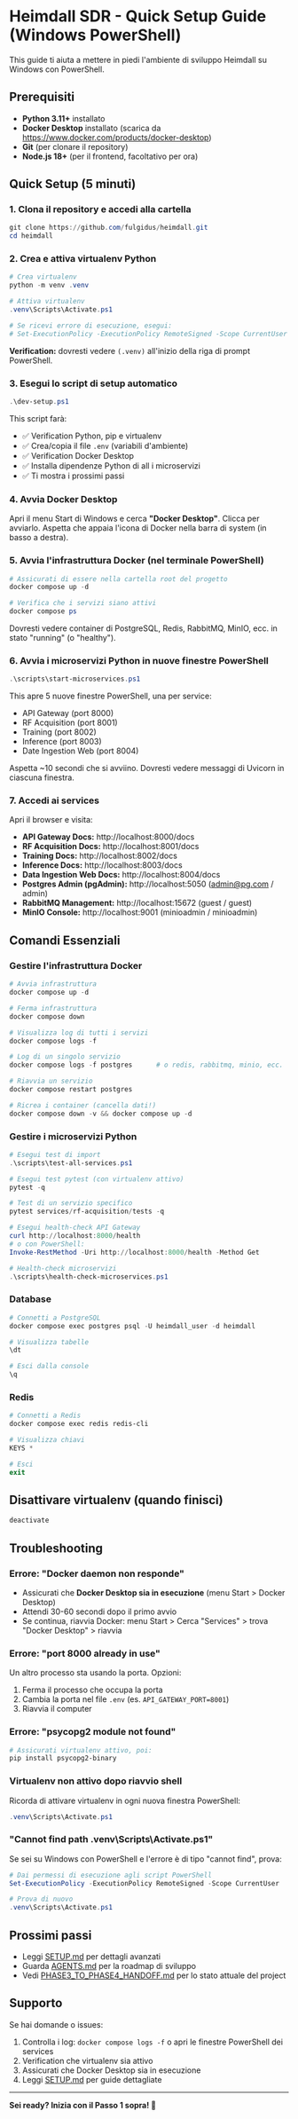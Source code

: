 # Heimdall SDR - Quick Setup Guide (Windows PowerShell)

This guide ti aiuta a mettere in piedi l'ambiente di sviluppo Heimdall su Windows con PowerShell.

## Prerequisiti

- **Python 3.11+** installato
- **Docker Desktop** installato (scarica da https://www.docker.com/products/docker-desktop)
- **Git** (per clonare il repository)
- **Node.js 18+** (per il frontend, facoltativo per ora)

## Quick Setup (5 minuti)

### 1. Clona il repository e accedi alla cartella

```powershell
git clone https://github.com/fulgidus/heimdall.git
cd heimdall
```

### 2. Crea e attiva virtualenv Python

```powershell
# Crea virtualenv
python -m venv .venv

# Attiva virtualenv
.venv\Scripts\Activate.ps1

# Se ricevi errore di esecuzione, esegui:
# Set-ExecutionPolicy -ExecutionPolicy RemoteSigned -Scope CurrentUser
```

**Verification:** dovresti vedere `(.venv)` all'inizio della riga di prompt PowerShell.

### 3. Esegui lo script di setup automatico

```powershell
.\dev-setup.ps1
```

This script farà:
- ✅ Verification Python, pip e virtualenv
- ✅ Crea/copia il file `.env` (variabili d'ambiente)
- ✅ Verification Docker Desktop
- ✅ Installa dipendenze Python di all i microservizi
- ✅ Ti mostra i prossimi passi

### 4. Avvia Docker Desktop

Apri il menu Start di Windows e cerca **"Docker Desktop"**. Clicca per avviarlo. Aspetta che appaia l'icona di Docker nella barra di system (in basso a destra).

### 5. Avvia l'infrastruttura Docker (nel terminale PowerShell)

```powershell
# Assicurati di essere nella cartella root del progetto
docker compose up -d

# Verifica che i servizi siano attivi
docker compose ps
```

Dovresti vedere container di PostgreSQL, Redis, RabbitMQ, MinIO, ecc. in stato "running" (o "healthy").

### 6. Avvia i microservizi Python in nuove finestre PowerShell

```powershell
.\scripts\start-microservices.ps1
```

This apre 5 nuove finestre PowerShell, una per service:
- API Gateway (port 8000)
- RF Acquisition (port 8001)
- Training (port 8002)
- Inference (port 8003)
- Date Ingestion Web (port 8004)

Aspetta ~10 secondi che si avviino. Dovresti vedere messaggi di Uvicorn in ciascuna finestra.

### 7. Accedi ai services

Apri il browser e visita:

- **API Gateway Docs:** http://localhost:8000/docs
- **RF Acquisition Docs:** http://localhost:8001/docs
- **Training Docs:** http://localhost:8002/docs
- **Inference Docs:** http://localhost:8003/docs
- **Data Ingestion Web Docs:** http://localhost:8004/docs
- **Postgres Admin (pgAdmin):** http://localhost:5050 (admin@pg.com / admin)
- **RabbitMQ Management:** http://localhost:15672 (guest / guest)
- **MinIO Console:** http://localhost:9001 (minioadmin / minioadmin)

## Comandi Essenziali

### Gestire l'infrastruttura Docker

```powershell
# Avvia infrastruttura
docker compose up -d

# Ferma infrastruttura
docker compose down

# Visualizza log di tutti i servizi
docker compose logs -f

# Log di un singolo servizio
docker compose logs -f postgres      # o redis, rabbitmq, minio, ecc.

# Riavvia un servizio
docker compose restart postgres

# Ricrea i container (cancella dati!)
docker compose down -v && docker compose up -d
```

### Gestire i microservizi Python

```powershell
# Esegui test di import
.\scripts\test-all-services.ps1

# Esegui test pytest (con virtualenv attivo)
pytest -q

# Test di un servizio specifico
pytest services/rf-acquisition/tests -q

# Esegui health-check API Gateway
curl http://localhost:8000/health
# o con PowerShell:
Invoke-RestMethod -Uri http://localhost:8000/health -Method Get

# Health-check microservizi
.\scripts\health-check-microservices.ps1
```

### Database

```powershell
# Connetti a PostgreSQL
docker compose exec postgres psql -U heimdall_user -d heimdall

# Visualizza tabelle
\dt

# Esci dalla console
\q
```

### Redis

```powershell
# Connetti a Redis
docker compose exec redis redis-cli

# Visualizza chiavi
KEYS *

# Esci
exit
```

## Disattivare virtualenv (quando finisci)

```powershell
deactivate
```

## Troubleshooting

### Errore: "Docker daemon non responde"

- Assicurati che **Docker Desktop sia in esecuzione** (menu Start > Docker Desktop)
- Attendi 30-60 secondi dopo il primo avvio
- Se continua, riavvia Docker: menu Start > Cerca "Services" > trova "Docker Desktop" > riavvia

### Errore: "port 8000 already in use"

Un altro processo sta usando la porta. Opzioni:
1. Ferma il processo che occupa la porta
2. Cambia la porta nel file `.env` (es. `API_GATEWAY_PORT=8001`)
3. Riavvia il computer

### Errore: "psycopg2 module not found"

```powershell
# Assicurati virtualenv attivo, poi:
pip install psycopg2-binary
```

### Virtualenv non attivo dopo riavvio shell

Ricorda di attivare virtualenv in ogni nuova finestra PowerShell:
```powershell
.venv\Scripts\Activate.ps1
```

### "Cannot find path .venv\Scripts\Activate.ps1"

Se sei su Windows con PowerShell e l'errore è di tipo "cannot find", prova:
```powershell
# Dai permessi di esecuzione agli script PowerShell
Set-ExecutionPolicy -ExecutionPolicy RemoteSigned -Scope CurrentUser

# Prova di nuovo
.venv\Scripts\Activate.ps1
```

## Prossimi passi

- Leggi [SETUP.md](SETUP.md) per dettagli avanzati
- Guarda [AGENTS.md](AGENTS.md) per la roadmap di sviluppo
- Vedi [PHASE3_TO_PHASE4_HANDOFF.md](PHASE3_TO_PHASE4_HANDOFF.md) per lo stato attuale del project

## Supporto

Se hai domande o issues:
1. Controlla i log: `docker compose logs -f` o apri le finestre PowerShell dei services
2. Verification che virtualenv sia attivo
3. Assicurati che Docker Desktop sia in esecuzione
4. Leggi [SETUP.md](SETUP.md) per guide dettagliate

---

**Sei ready? Inizia con il Passo 1 sopra! 🚀**
